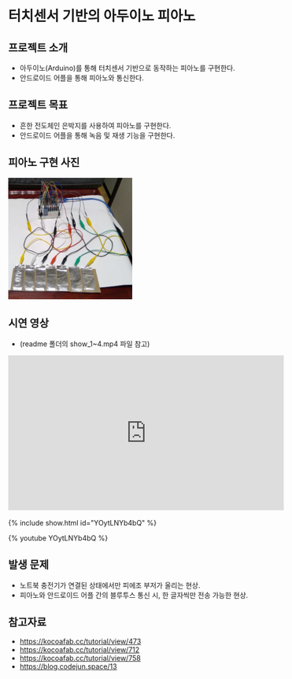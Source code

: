 # 터치센서 기반의 아두이노 피아노

## 프로젝트 소개
- 아두이노(Arduino)를 통해 터치센서 기반으로 동작하는 피아노를 구현한다.
- 안드로이드 어플을 통해 피아노와 통신한다.

## 프로젝트 목표
- 흔한 전도체인 은박지를 사용하여 피아노를 구현한다.
- 안드로이드 어플을 통해 녹음 및 재생 기능을 구현한다.

## 피아노 구현 사진
<img src="./readme/piano.jpg" width="50%">

## 시연 영상
- (readme 폴더의 show_1~4.mp4 파일 참고)


<iframe width="560" height="315"
src="https://www.youtube.com/embed/MUQfKFzIOeU"
frameborder="0"
allow="accelerometer; autoplay; encrypted-media; gyroscope; picture-in-picture"
allowfullscreen></iframe>

{% include show.html id="YOytLNYb4bQ" %}

{% youtube YOytLNYb4bQ %}


## 발생 문제
- 노트북 충전기가 연결된 상태에서만 피에조 부저가 울리는 현상.
- 피아노와 안드로이드 어플 간의 블루투스 통신 시, 한 글자씩만 전송 가능한 현상.

## 참고자료
- https://kocoafab.cc/tutorial/view/473
- https://kocoafab.cc/tutorial/view/712
- https://kocoafab.cc/tutorial/view/758
- https://blog.codejun.space/13
